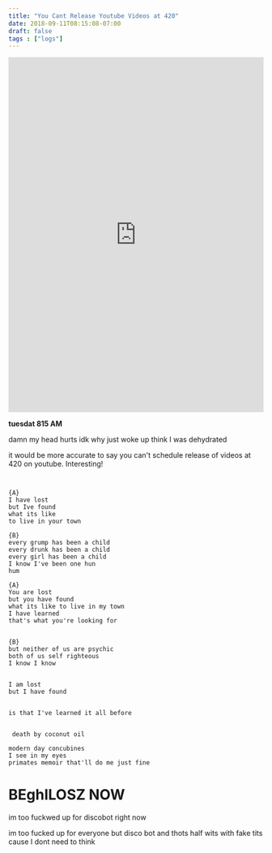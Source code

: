 ```yaml
---
title: "You Cant Release Youtube Videos at 420"
date: 2018-09-11T08:15:08-07:00
draft: false
tags : ["logs"]
---
```


<iframe width="100%" height="700" scrolling="no" frameborder="no" allow="autoplay" src="https://w.soundcloud.com/player/?url=https%3A//api.soundcloud.com/tracks/503374710%3Fsecret_token%3Ds-RosTn&color=%23222222&auto_play=false&hide_related=false&show_comments=true&show_user=true&show_reposts=false&show_teaser=true&visual=true"></iframe>

**tuesdat 815 AM**

damn my head hurts
idk why
just woke up
think I was dehydrated


it would be more accurate to say you can't schedule release of videos at 420 on youtube. Interesting!


```


{A}
I have lost
but Ive found
what its like
to live in your town

{B}
every grump has been a child
every drunk has been a child
every girl has been a child
I know I've been one hun
hum

{A}
You are lost
but you have found
what its like to live in my town
I have learned
that's what you're looking for


{B}
but neither of us are psychic
both of us self righteous
I know I know


I am lost
but I have found


is that I've learned it all before


 death by coconut oil

 ```




```
modern day concubines
I see in my eyes
primates memoir that'll do me just fine
```

# BEghILOSZ NOW



im too fuckwed up for discobot
right now

im too fucked up for everyone but disco bot
and thots
half wits with fake tits
cause I dont need to think
